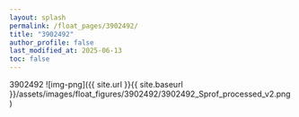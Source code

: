 ```yaml
---
layout: splash
permalink: /float_pages/3902492/
title: "3902492"
author_profile: false
last_modified_at: 2025-06-13
toc: false
---
```

 
3902492
![img-png]({{ site.url }}{{ site.baseurl }}/assets/images/float_figures/3902492/3902492_Sprof_processed_v2.png)